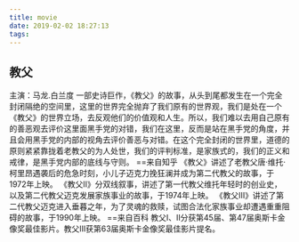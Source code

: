 ```yaml
---
title: movie
date: 2019-02-02 18:27:13
tags:
---
```

## 教父
主演：马龙.白兰度
一部史诗巨作，《教父》的故事，从头到尾都发生在一个完全封闭隔绝的空间里，这里的世界完全抛弃了我们原有的世界观，我们是处在一个《教父》的世界立场，去反观他们的价值观和人生。所以，我们难以去用自己原有的善恶观去评价这里面黑手党的对错，我们在这里，反而是站在黑手党的角度，并且会用黑手党的内部的视角去评价善恶与对错。在这个完全封闭的世界里，道德的原则紧紧靠拢着老教父的为人处世，我们的评判标准，是家族式的，我们的正义和戒律，是黑手党内部的底线与守则。
==来自知乎<!--more-->
《教父》讲述了老教父唐·维托·柯里昂遇袭后的危急时刻，小儿子迈克力挽狂澜并成为第二代教父的故事，于1972年上映。
《教父II》分双线叙事，讲述了第一代教父维托年轻时的创业史，以及第二代教父迈克发展家族事业的故事，于1974年上映。
《教父III》讲述了第二代教父迈克进入垂暮之年，为了灵魂的救赎，试图合法化家族事业却遭遇重重阻碍的故事，于1990年上映。
==来自百科
教父I、II分获第45届、第47届奥斯卡金像奖最佳影片。教父III获第63届奥斯卡金像奖最佳影片提名。